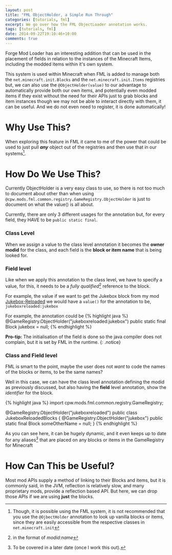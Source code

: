 ```yaml
---
layout: post
title: "FML ObjectHolder, a Simple Run Through"
categories: [tutorials, fml]
excerpt: We go over how the FML ObjectLoader annotation works.
tags: [tutorials, fml]
date: 2014-09-22T19:10:46+10:00
comments: true
---
```


Forge Mod Loader has an interesting addition that can be used in the placement of fields in relation to the instances of the Minecraft Items, including the modded items within it's own system.

This system is used within Minecraft when FML is added to manage both the ``net.minecraft.init.Blocks`` and the ``net.minecraft.init.Items`` registries but, we can also use the ``@ObjectHolder(value)`` to our advantage to automatically provide both our own items, and potentially even modded items if they exist without the need for their APIs just to grab blocks and item instances though we may not be able to interact directly with them, it can be useful. And we do not even need to register, it is done automatically!


Why Use This?
=============

When exploring this feature in FML it came to me of the power that could be used to just pull *__any__* object out of the registries and then use that in our systems[^minecraft].

How Do We Use This?
===================

Currently ObjectHolder is a very easy class to use, so there is not too much to document about other than when using ``@cpw.mods.fml.common.registry.GameRegistry.ObjectHolder`` is just to document on what the value() is all about. 

Currently, there are only 3 different usages for the annotation but, for every field, they HAVE to be ``public static final``.

### Class Level
When we assign a value to the class level annotation it becomes the __owner modid__ for the class, and each field is the __block or item name__ that is being looked for.

### Field level
Like when we apply this annotation to the class level, we have to specify a value, for this, it needs to be a *fully qualified*[^itemname] reference to the block.

For example, the value if we want to get the Jukebox block from my mod [Jukebox-Reloaded] we would have a ``value()`` for the annotation to be, ``jukeboxreloaded:jukebox``

For example, the annotation could be
{% highlight java %}
@GameRegistry.ObjectHolder("jukeboxreloaded:jukebox")
public static final Block jukebox = null;
{% endhighlight %}

__Pro-tip:__ The initialisation of the field is done so the java compiler does not complain, but it is set by FML in the runtime.
{: .notice}

### Class and Field level

FML is smart to the point, maybe the user does not *want* to code the names of the blocks or items, to be the same names?

Well in this case, we can have the class level annotation defining the modid as previously discussed, but also having the __field__ level annotation, show the *identifier* for the block.

{% highlight java %}
import cpw.mods.fml.common.registry.GameRegistry;

@GameRegistry.ObjectHolder("jukeboxreloaded")
public class JukeboxReloadedBlocks {
	@GameRegistry.ObjectHolder("jukebox")
	public static final Block someOtherName = null;
}
{% endhighlight %}

As you can see here, it can be hugely dynamic, and it even keeps up to date for any aliases[^alias-tut] that are placed on any blocks or items in the GameRegistry for Minecraft

How Can This be Useful?
=======================

Most mod APIs supply a method of linking to their Blocks and items, but it is commonly said, in the JVM, reflection is relatively slow, and many proprietary mods, provide a reflection based API. But here, we can drop those APIs if we are using __just__ the blocks.

[^minecraft]: Though, it is possible using the FML system, it is not recommended that you use the ``@OjbectHolder`` annotation to look up vanilla blocks or items, since they are easily accessible from the respective classes in ``net.minecraft.init``
[^itemname]: in the format of *modid:name*
[^alias-tut]: To be covered in a later date (once I work this out).

[Jukebox-Reloaded]: /mods/Jukebox-Reloaded/
